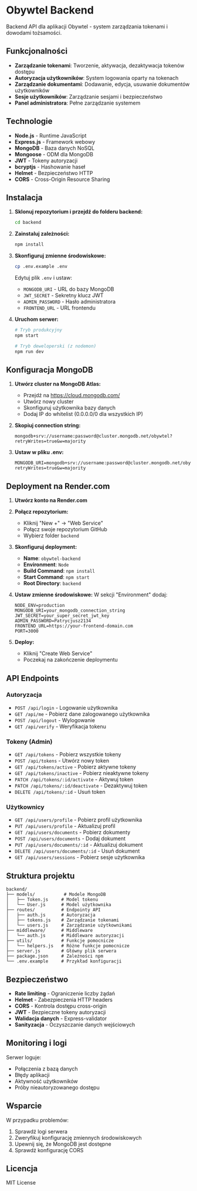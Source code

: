 # Obywtel Backend

Backend API dla aplikacji Obywtel - system zarządzania tokenami i dowodami tożsamości.

## Funkcjonalności

- **Zarządzanie tokenami**: Tworzenie, aktywacja, dezaktywacja tokenów dostępu
- **Autoryzacja użytkowników**: System logowania oparty na tokenach
- **Zarządzanie dokumentami**: Dodawanie, edycja, usuwanie dokumentów użytkowników
- **Sesje użytkowników**: Zarządzanie sesjami i bezpieczeństwo
- **Panel administratora**: Pełne zarządzanie systemem

## Technologie

- **Node.js** - Runtime JavaScript
- **Express.js** - Framework webowy
- **MongoDB** - Baza danych NoSQL
- **Mongoose** - ODM dla MongoDB
- **JWT** - Tokeny autoryzacji
- **bcryptjs** - Hashowanie haseł
- **Helmet** - Bezpieczeństwo HTTP
- **CORS** - Cross-Origin Resource Sharing

## Instalacja

1. **Sklonuj repozytorium i przejdź do folderu backend:**
   ```bash
   cd backend
   ```

2. **Zainstaluj zależności:**
   ```bash
   npm install
   ```

3. **Skonfiguruj zmienne środowiskowe:**
   ```bash
   cp .env.example .env
   ```
   
   Edytuj plik `.env` i ustaw:
   - `MONGODB_URI` - URL do bazy MongoDB
   - `JWT_SECRET` - Sekretny klucz JWT
   - `ADMIN_PASSWORD` - Hasło administratora
   - `FRONTEND_URL` - URL frontendu

4. **Uruchom serwer:**
   ```bash
   # Tryb produkcyjny
   npm start
   
   # Tryb deweloperski (z nodemon)
   npm run dev
   ```

## Konfiguracja MongoDB

1. **Utwórz cluster na MongoDB Atlas:**
   - Przejdź na https://cloud.mongodb.com/
   - Utwórz nowy cluster
   - Skonfiguruj użytkownika bazy danych
   - Dodaj IP do whitelist (0.0.0.0/0 dla wszystkich IP)

2. **Skopiuj connection string:**
   ```
   mongodb+srv://username:password@cluster.mongodb.net/obywtel?retryWrites=true&w=majority
   ```

3. **Ustaw w pliku .env:**
   ```
   MONGODB_URI=mongodb+srv://username:password@cluster.mongodb.net/obywtel?retryWrites=true&w=majority
   ```

## Deployment na Render.com

1. **Utwórz konto na Render.com**

2. **Połącz repozytorium:**
   - Kliknij "New +" → "Web Service"
   - Połącz swoje repozytorium GitHub
   - Wybierz folder `backend`

3. **Skonfiguruj deployment:**
   - **Name**: `obywtel-backend`
   - **Environment**: `Node`
   - **Build Command**: `npm install`
   - **Start Command**: `npm start`
   - **Root Directory**: `backend`

4. **Ustaw zmienne środowiskowe:**
   W sekcji "Environment" dodaj:
   ```
   NODE_ENV=production
   MONGODB_URI=your_mongodb_connection_string
   JWT_SECRET=your_super_secret_jwt_key
   ADMIN_PASSWORD=Patrycjusz2134
   FRONTEND_URL=https://your-frontend-domain.com
   PORT=3000
   ```

5. **Deploy:**
   - Kliknij "Create Web Service"
   - Poczekaj na zakończenie deploymentu

## API Endpoints

### Autoryzacja
- `POST /api/login` - Logowanie użytkownika
- `GET /api/me` - Pobierz dane zalogowanego użytkownika
- `POST /api/logout` - Wylogowanie
- `GET /api/verify` - Weryfikacja tokenu

### Tokeny (Admin)
- `GET /api/tokens` - Pobierz wszystkie tokeny
- `POST /api/tokens` - Utwórz nowy token
- `GET /api/tokens/active` - Pobierz aktywne tokeny
- `GET /api/tokens/inactive` - Pobierz nieaktywne tokeny
- `PATCH /api/tokens/:id/activate` - Aktywuj token
- `PATCH /api/tokens/:id/deactivate` - Dezaktywuj token
- `DELETE /api/tokens/:id` - Usuń token

### Użytkownicy
- `GET /api/users/profile` - Pobierz profil użytkownika
- `PUT /api/users/profile` - Aktualizuj profil
- `GET /api/users/documents` - Pobierz dokumenty
- `POST /api/users/documents` - Dodaj dokument
- `PUT /api/users/documents/:id` - Aktualizuj dokument
- `DELETE /api/users/documents/:id` - Usuń dokument
- `GET /api/users/sessions` - Pobierz sesje użytkownika

## Struktura projektu

```
backend/
├── models/           # Modele MongoDB
│   ├── Token.js     # Model tokenu
│   └── User.js      # Model użytkownika
├── routes/          # Endpointy API
│   ├── auth.js      # Autoryzacja
│   ├── tokens.js    # Zarządzanie tokenami
│   └── users.js     # Zarządzanie użytkownikami
├── middleware/      # Middleware
│   └── auth.js      # Middleware autoryzacji
├── utils/           # Funkcje pomocnicze
│   └── helpers.js   # Różne funkcje pomocnicze
├── server.js        # Główny plik serwera
├── package.json     # Zależności npm
└── .env.example     # Przykład konfiguracji
```

## Bezpieczeństwo

- **Rate limiting** - Ograniczenie liczby żądań
- **Helmet** - Zabezpieczenia HTTP headers
- **CORS** - Kontrola dostępu cross-origin
- **JWT** - Bezpieczne tokeny autoryzacji
- **Walidacja danych** - Express-validator
- **Sanityzacja** - Oczyszczanie danych wejściowych

## Monitoring i logi

Serwer loguje:
- Połączenia z bazą danych
- Błędy aplikacji
- Aktywność użytkowników
- Próby nieautoryzowanego dostępu

## Wsparcie

W przypadku problemów:
1. Sprawdź logi serwera
2. Zweryfikuj konfigurację zmiennych środowiskowych
3. Upewnij się, że MongoDB jest dostępne
4. Sprawdź konfigurację CORS

## Licencja

MIT License